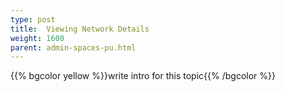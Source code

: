 ```yaml
---
type: post
title:  Viewing Network Details
weight: 1600
parent: admin-spaces-pu.html
---
```

 
 
{{% bgcolor yellow %}}write intro for this topic{{% /bgcolor %}}

 

  
